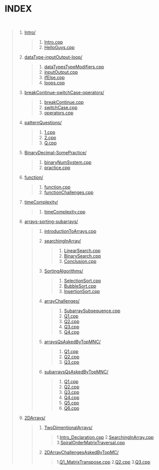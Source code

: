 # INDEX

<br>

> 1. [Intro/](./001_Intro/)
> 
>       > 1. [Intro.cpp](./001_Intro/001-01_Intro.cpp)
>       > 2. [HelloGuys.cpp](./001_Intro/001-02_HelloGuys.cpp)
>
>
> 2. [dataType-inputOutput-loop/](./002_dataType-inputOutput-loop/)
>
>       > 1. [dataTypesTypeModifiers.cpp](./002_dataType-inputOutput-loop/002-1_dataTypesTypeModifiers.cpp)
>       > 2. [inputOutput.cpp](./002_dataType-inputOutput-loop/002-2_inputOutput.cpp)
>       > 3. [ifElse.cpp](./002_dataType-inputOutput-loop/002-3_ifElse.cpp)
>       > 4. [loops.cpp](./002_dataType-inputOutput-loop/002-4_loops.cpp)
>
>
> 3. [breakContinue-switchCase-operators/](./003_breakContinue-switchCase-operators/)
>
>       > 1. [breakContinue.cpp](./003_breakContinue-switchCase-operators/003-1_breakContinue.cpp)
>       > 2. [switchCase.cpp](./003_breakContinue-switchCase-operators/003-2_switchCase.cpp)
>       > 3. [operators.cpp](./003_breakContinue-switchCase-operators/003-3_operators.cpp)
>
>
> 4. [patternQuestions/](./004_patternQuestions/)
> 
>       > 1. [1.cpp](./004_patternQuestions/004-1.cpp)
>       > 2. [2.cpp](./004_patternQuestions/004-2.cpp)
>       > 3. [Q.cpp](./004_patternQuestions/004-Q.cpp)
>
>
> 5. [BinaryDecimal-SomePractice/](./005_BinaryDecimal-SomePractice/)
> 
>       > 1. [binaryNumSystem.cpp](./005_BinaryDecimal-SomePractice/005-1_binaryNumSystem.cpp)
>       > 2. [practice.cpp](./005_BinaryDecimal-SomePractice/005-2_practice.cpp)
>
>
> 6. [function/](./006_function/)
> 
>       > 1. [function.cpp](./006_function/006-1_function.cpp)
>       > 2. [functionChallenges.cpp](./006_function/006-2_functionChallenges.cpp)
>
>
> 7. [timeComplexity/](./007_timeComplexity/)
> 
>       > 1. [timeComplexity.cpp](./007_timeComplexity/007-1_timeComplexity.cpp)
>
>
> 8. [arrays-sorting-subarrays/](./008_arrays-sorting-subarrays/)
> 
>       > 1. [introductionToArrays.cpp](./008_arrays-sorting-subarrays/008-01_introductionToArrays.cpp)
>       > 
>       > 
>       > 2. [searchingInArray/](./008_arrays-sorting-subarrays/008-02_searchingInArray/)
>       >     > 1. [LinearSearch.cpp](./008_arrays-sorting-subarrays/008-02_searchingInArray/01_LinearSearch.cpp) 
>       >     > 2. [BinarySearch.cpp](./008_arrays-sorting-subarrays/008-02_searchingInArray/02_BinarySearch.cpp) 
>       >     > 3. [Conclusion.cpp](./008_arrays-sorting-subarrays/008-02_searchingInArray/03_Conclusion.cpp)
>       > 
>       > 
>       > 3. [SortingAlgorithms/](./008_arrays-sorting-subarrays/008-03_SortingAlgorithms/) 
>       >     > 1. [SelectionSort.cpp](./008_arrays-sorting-subarrays/008-03_SortingAlgorithms/01_SelectionSort.cpp) 
>       >     > 2. [BubbleSort.cpp](./008_arrays-sorting-subarrays/008-03_SortingAlgorithms/02_BubbleSort.cpp) 
>       >     > 3. [InsertionSort.cpp](./008_arrays-sorting-subarrays/008-03_SortingAlgorithms/03_InsertionSort.cpp)
>       > 
>       > 
>       > 4. [arrayChallenges/](./008_arrays-sorting-subarrays/008-04_arrayChallenges/) 
>       >     > 1. [SubarraySubsequence.cpp](./008_arrays-sorting-subarrays/008-04_arrayChallenges/01_SubarraySubsequence.cpp) 
>       >     > 2. [Q1.cpp](./008_arrays-sorting-subarrays/008-04_arrayChallenges/02_Q1.cpp) 
>       >     > 3. [Q2.cpp](./008_arrays-sorting-subarrays/008-04_arrayChallenges/03_Q2.cpp) 
>       >     > 4. [Q3.cpp](./008_arrays-sorting-subarrays/008-04_arrayChallenges/04_Q3.cpp) 
>       >     > 5. [Q4.cpp](./008_arrays-sorting-subarrays/008-04_arrayChallenges/05_Q4.cpp)
>       > 
>       > 
>       > 5. [arraysQsAskedByTopMNC/](./008_arrays-sorting-subarrays/008-05_arraysQsAskedByTopMNC/) 
>       >     > 1. [Q1.cpp](./008_arrays-sorting-subarrays/008-05_arraysQsAskedByTopMNC/01_Q1.cpp) 
>       >     > 2. [Q2.cpp](./008_arrays-sorting-subarrays/008-05_arraysQsAskedByTopMNC/02_Q2.cpp)
>       >     > 3. [Q3.cpp](./008_arrays-sorting-subarrays/008-05_arraysQsAskedByTopMNC/03_Q3.cpp) 
>       > 
>       > 
>       > 6. [subarraysQsAskedByTopMNC/](./008_arrays-sorting-subarrays/008-06_subarraysQsAskedByTopMNC/) 
>       >     > 1. [Q1.cpp](./008_arrays-sorting-subarrays/008-06_subarraysQsAskedByTopMNC/01_subarrayR.cpp) 
>       >     > 2. [Q2.cpp](./008_arrays-sorting-subarrays/008-06_subarraysQsAskedByTopMNC/02_Q1.cpp)
>       >     > 3. [Q3.cpp](./008_arrays-sorting-subarrays/008-06_subarraysQsAskedByTopMNC/03_Q2.cpp) 
>       >     > 4. [Q4.cpp](./008_arrays-sorting-subarrays/008-06_subarraysQsAskedByTopMNC/04_Q3.cpp)
>       >     > 5. [Q5.cpp](./008_arrays-sorting-subarrays/008-06_subarraysQsAskedByTopMNC/05_Q4.cpp)
>       >     > 6. [Q6.cpp](./008_arrays-sorting-subarrays/008-06_subarraysQsAskedByTopMNC/06_Q5.cpp)
>
>
> 8. [2DArrays/](./009_2DArrays/)
> 
>       > 1. [TwoDimentionalArrays/](./009_2DArrays/009-01_TwoDimentionalArrays/)
>       >     > 1.[Intro_Declaration.cpp](./009_2DArrays/009-01_TwoDimentionalArrays/01_Intro_Declaration.cpp)
>       >     > 2.[SearchingInArray.cpp](./009_2DArrays/009-01_TwoDimentionalArrays/02_SearchingInArray.cpp)
>       >     > 3.[SpiralOrderMatrixTraversal.cpp](./009_2DArrays/009-01_TwoDimentionalArrays/03_SpiralOrderMatrixTraversal.cpp)
>       >
>       >
>       > 2. [2DArrayChallengesAskedByTopMC/](./009_2DArrays/009-02_2DArrayChallengesAskedByTopMC/)
>       >     > 1.[Q1_MatrixTranspose.cpp](./009_2DArrays/009-02_2DArrayChallengesAskedByTopMC/01_Q1_MatrixTranspose.cpp)
>       >     > 2.[Q2.cpp](./009_2DArrays/009-02_2DArrayChallengesAskedByTopMC/02_Q2_MatrixMultiplication.cpp)
>       >     > 3.[Q3.cpp](./009_2DArrays/009-02_2DArrayChallengesAskedByTopMC/03_Q3_MatrixSearch.cpp)
>

